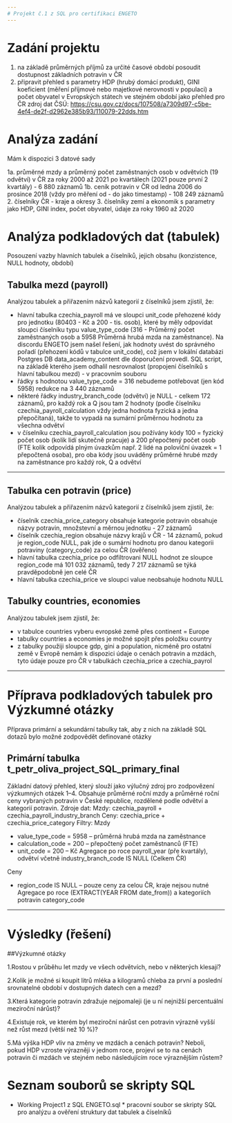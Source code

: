 ```yaml
---
# Projekt č.1 z SQL pro certifikaci ENGETO
---
```


# Zadání projektu
1. na základě průměrných příjmů za určité časové období posoudit dostupnost základních potravin v ČR
2. připravit přehled s parametry HDP (hrubý domácí produkt), GINI koeficient (měření příjmové nebo majetkové nerovnosti v populaci)
a počet obyvatel v Evropských státech ve stejném období jako přehled pro ČR
zdroj dat ČSÚ: https://csu.gov.cz/docs/107508/a7309d97-c5be-4ef4-de2f-d2962e385b93/110079-22dds.htm

# Analýza zadání

Mám k dispozici 3 datové sady

1a. průměrné mzdy a průměrný počet zaměstnaných osob v odvětvích (19 odvětví) v ČR za roky 2000 až 2021 po kvartálech (2021 pouze první 2 kvartály) - 6 880 záznamů
1b. ceník potravin v ČR od ledna 2006 do prosince 2018 (vždy pro měření od - do jako timestamp) - 108 249 záznamů
2. číselníky ČR - kraje a okresy
3. číselníky zemí a ekonomik s parametry jako HDP, GINI index, počet obyvatel, údaje za roky 1960 až 2020

# Analýza podkladových dat (tabulek)
Posouzení vazby hlavních tabulek a číselníků, jejich obsahu (konzistence, NULL hodnoty, období) 

## Tabulka mezd (payroll)
Analýzou tabulek a přiřazením názvů kategorií z číselníků jsem zjistil, že:
- hlavní tabulka czechia_payroll má ve sloupci unit_code přehozené kódy pro jednotku (80403 - Kč a 200 - tis. osob), které by měly odpovídat sloupci číselníku typu value_type_code (316 - Průměrný počet zaměstnaných osob a 5958 Průměrná hrubá mzda na zaměstnance). Na discordu ENGETO jsem našel řešení, jak hodnoty uvést do správného pořadí (přehození kódů v tabulce unit_code), což jsem v lokální databázi Postgres DB data_academy_content dle doporučení provedl.
SQL script, na základě kterého jsem odhalil nesrovnalost (propojení číselníků s hlavní tabulkou mezd) - v pracovním souboru
- řádky s hodnotou value_type_code = 316 nebudeme potřebovat (jen kód 5958) redukce na 3 440 záznamů
- některé řádky industry_branch_code (odvětví) je NULL - celkem 172 záznamů, pro každý rok a Q jsou tam 2 hodnoty (podle číselníku czechia_payroll_calculation vždy jedna hodnota fyzická a jedna přepočítaná), takže to vypadá na sumární průměrnou hodnotu za všechna odvětví
- v číselníku czechia_payroll_calculation jsou požívány kódy 100 = fyzický počet osob (kolik lidí skutečně pracuje) a 200 přepočtený počet osob (FTE kolik odpovídá plným úvazkům např. 2 lidé na poloviční úvazek = 1 přepočtená osoba), pro oba kódy jsou uváděny průměrné hrubé mzdy na zaměstnance pro každý rok, Q a odvětví
---

## Tabulka cen potravin (price)
Analýzou tabulek a přiřazením názvů kategorií z číselníků jsem zjistil, že:
- číselník czechia_price_category obsahuje kategorie potravin obsahuje názvy potravin, množstevní a měrnou jednotku - 27 záznamů
- číselník czechia_region obsahuje názvy krajů v ČR - 14 záznamů, pokud je region_code NULL, pak jde o sumární hodnotu pro danou kategorii potraviny (category_code) za celou ČR (ověřeno)
- hlavní tabulka czechia_price po odfiltrovani NULL hodnot ze sloupce region_code má 101 032 záznamů, tedy 7 217 záznamů se týká pravděpodobně jen celé ČR
- hlavní tabulka czechia_price ve sloupci value neobsahuje hodnotu  NULL

## Tabulky countries, economies
Analýzou tabulek jsem zjistil, že:
- v tabulce countries vyberu evropské země přes continent = Europe
- tabulky countries a economies je možné spojit přes položku country 
- z tabulky použiji sloupce gdp, gini a population, nicméně pro ostatní země v Evropě nemám k dispozici údaje o cenách potravin a mzdách, tyto údaje pouze pro ČR v tabulkách czechia_price a czechia_payrol

---

# Příprava podkladových tabulek pro Výzkumné otázky
Příprava primární a sekundární tabulky tak, aby z nich na základě SQL dotazů bylo možné zodpovědět definované otázky

## Primární tabulka t_petr_oliva_project_SQL_primary_final
Základní datový přehled, který slouží jako výlučný zdroj pro zodpovězení výzkumných otázek 1–4. Obsahuje průměrné roční mzdy a průměrné roční ceny vybraných potravin v České republice, rozdělené podle odvětví a kategorií potravin. 
Zdroje dat:
Mzdy: czechia_payroll + czechia_payroll_industry_branch
Ceny: czechia_price + czechia_price_category
Filtry:
Mzdy 
- value_type_code = 5958 – průměrná hrubá mzda na zaměstnance
- calculation_code = 200 – přepočtený počet zaměstnanců (FTE)
- unit_code = 200 – Kč
Agregace po roce payroll_year (pře kvartály), odvětví včetně industry_branch_code IS NULL (Celkem ČR)

Ceny
- region_code IS NULL – pouze ceny za celou ČR, kraje nejsou nutné
Agregace po roce (EXTRACT(YEAR FROM date_from)) a kategoriích potravin category_code

---

# Výsledky (řešení)

##Výzkumné otázky

1.Rostou v průběhu let mzdy ve všech odvětvích, nebo v některých klesají?

2.Kolik je možné si koupit litrů mléka a kilogramů chleba za první a poslední srovnatelné období v dostupných datech cen a mezd?

3.Která kategorie potravin zdražuje nejpomaleji (je u ní nejnižší percentuální meziroční nárůst)?

4.Existuje rok, ve kterém byl meziroční nárůst cen potravin výrazně vyšší než růst mezd (větší než 10 %)?

5.Má výška HDP vliv na změny ve mzdách a cenách potravin? Neboli, pokud HDP vzroste výrazněji v jednom roce, projeví se to na cenách potravin či mzdách ve stejném nebo následujícím roce výraznějším růstem?

# Seznam souborů se skripty SQL

- Working Project1 z SQL ENGETO.sql * pracovní soubor se skripty SQL pro analýzu a ověření struktury dat tabulek a číselníků
